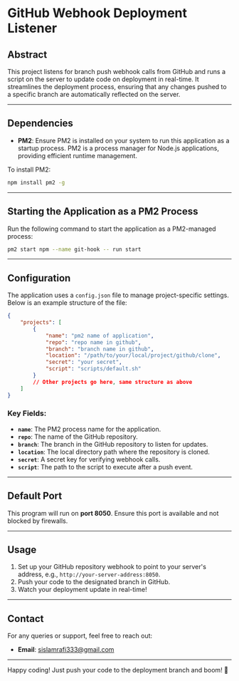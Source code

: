 # GitHub Webhook Deployment Listener

## Abstract
This project listens for branch push webhook calls from GitHub and runs a script on the server to update code on deployment in real-time. It streamlines the deployment process, ensuring that any changes pushed to a specific branch are automatically reflected on the server.

---

## Dependencies
- **PM2**: Ensure PM2 is installed on your system to run this application as a startup process. PM2 is a process manager for Node.js applications, providing efficient runtime management.

To install PM2:
```sh
npm install pm2 -g
```

---

## Starting the Application as a PM2 Process
Run the following command to start the application as a PM2-managed process:
```sh
pm2 start npm --name git-hook -- run start
```

---

## Configuration
The application uses a `config.json` file to manage project-specific settings. Below is an example structure of the file:

```json
{
    "projects": [
        {
            "name": "pm2 name of application",
            "repo": "repo name in github",
            "branch": "branch name in github",
            "location": "/path/to/your/local/project/github/clone",
            "secret": "your secret",
            "script": "scripts/default.sh"
        }
        // Other projects go here, same structure as above
    ]
}
```

### Key Fields:
- **`name`**: The PM2 process name for the application.
- **`repo`**: The name of the GitHub repository.
- **`branch`**: The branch in the GitHub repository to listen for updates.
- **`location`**: The local directory path where the repository is cloned.
- **`secret`**: A secret key for verifying webhook calls.
- **`script`**: The path to the script to execute after a push event.

---

## Default Port
This program will run on **port 8050**. Ensure this port is available and not blocked by firewalls.

---

## Usage
1. Set up your GitHub repository webhook to point to your server's address, e.g., `http://your-server-address:8050`.
2. Push your code to the designated branch in GitHub.
3. Watch your deployment update in real-time!

---

## Contact
For any queries or support, feel free to reach out:
- **Email**: [sislamrafi333@gmail.com](mailto:sislamrafi333@gmail.com)

---

Happy coding! Just push your code to the deployment branch and boom! 🎉
